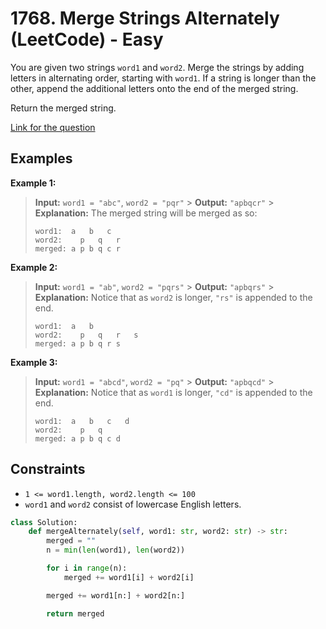 # 1768. Merge Strings Alternately (LeetCode) - Easy

You are given two strings `word1` and `word2`. Merge the strings by adding letters in alternating order, starting with `word1`. If a string is longer than the other, append the additional letters onto the end of the merged string.

Return the merged string.

[Link for the question](https://leetcode.com/problems/merge-strings-alternately/)

## Examples

**Example 1:**

> **Input:** `word1 = "abc"`, `word2 = "pqr"` > **Output:** `"apbqcr"` > **Explanation:** The merged string will be merged as so:
>
> ```
> word1:  a   b   c
> word2:    p   q   r
> merged: a p b q c r
> ```

**Example 2:**

> **Input:** `word1 = "ab"`, `word2 = "pqrs"` > **Output:** `"apbqrs"` > **Explanation:** Notice that as `word2` is longer, `"rs"` is appended to the end.
>
> ```
> word1:  a   b
> word2:    p   q   r   s
> merged: a p b q r s
> ```

**Example 3:**

> **Input:** `word1 = "abcd"`, `word2 = "pq"` > **Output:** `"apbqcd"` > **Explanation:** Notice that as `word1` is longer, `"cd"` is appended to the end.
>
> ```
> word1:  a   b   c   d
> word2:    p   q
> merged: a p b q c d
> ```

## Constraints

- `1 <= word1.length, word2.length <= 100`
- `word1` and `word2` consist of lowercase English letters.

```Python
class Solution:
    def mergeAlternately(self, word1: str, word2: str) -> str:
        merged = ""
        n = min(len(word1), len(word2))

        for i in range(n):
            merged += word1[i] + word2[i]

        merged += word1[n:] + word2[n:]

        return merged
```
